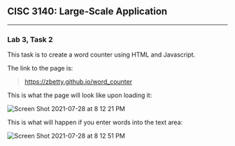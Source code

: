 ## CISC 3140: Large-Scale Application
***
### Lab 3, Task 2

This task is to create a word counter using HTML and Javascript.  

The link to the page is:  
> https://zbetty.github.io/word_counter
  
    

This is what the page will look like upon loading it:  

![Screen Shot 2021-07-28 at 8 12 21 PM](https://user-images.githubusercontent.com/87283935/127412352-d806ddd2-3734-4885-8316-f783e6186736.png)


This is what will happen if you enter words into the text area:  

![Screen Shot 2021-07-28 at 8 12 51 PM](https://user-images.githubusercontent.com/87283935/127412422-0af5d6af-5482-42be-9c09-688d01a4ab42.png)
